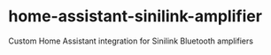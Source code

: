 # home-assistant-sinilink-amplifier
Custom Home Assistant integration for Sinilink Bluetooth amplifiers
